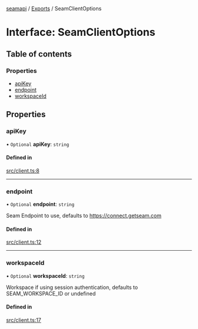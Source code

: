 [seamapi](../README.md) / [Exports](../modules.md) / SeamClientOptions

# Interface: SeamClientOptions

## Table of contents

### Properties

- [apiKey](SeamClientOptions.md#apikey)
- [endpoint](SeamClientOptions.md#endpoint)
- [workspaceId](SeamClientOptions.md#workspaceid)

## Properties

### apiKey

• `Optional` **apiKey**: `string`

#### Defined in

[src/client.ts:8](https://github.com/seamapi/javascript/blob/main/src/client.ts#L8)

___

### endpoint

• `Optional` **endpoint**: `string`

Seam Endpoint to use, defaults to https://connect.getseam.com

#### Defined in

[src/client.ts:12](https://github.com/seamapi/javascript/blob/main/src/client.ts#L12)

___

### workspaceId

• `Optional` **workspaceId**: `string`

Workspace if using session authentication, defaults to SEAM_WORKSPACE_ID
or undefined

#### Defined in

[src/client.ts:17](https://github.com/seamapi/javascript/blob/main/src/client.ts#L17)
